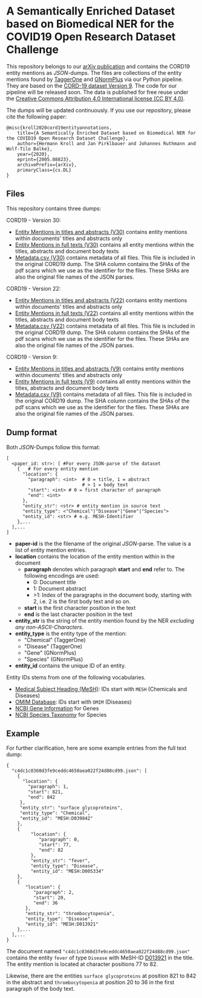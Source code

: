 # A Semantically Enriched Dataset based on Biomedical NER for the COVID19 Open Research Dataset Challenge


This repository belongs to our [arXiv publication](https://arxiv.org/abs/2005.08823) and contains the CORD19 entity mentions as *JSON*-dumps. The files are collections of the entity mentions found by [TaggerOne](https://www.ncbi.nlm.nih.gov/research/bionlp/tools/taggerone/) and [GNormPlus](https://www.ncbi.nlm.nih.gov/research/bionlp/Tools/gnormplus/) via our Python pipeline. They are based on the [CORD-19 dataset Version 9](https://www.kaggle.com/dataset/08dd9ead3afd4f61ef246bfd6aee098765a19d9f6dbf514f0142965748be859b/version/9).  The code for our pipeline will be released soon.
The data is published for free reuse under the [Creative Commons Attribution 4.0 International license (CC BY 4.0)](https://creativecommons.org/licenses/by/4.0/).

The dumps will be updated continuously. If you use our repository, please cite the following paper:
```
@misc{kroll2020cord19entityannotations,
    title={A Semantically Enriched Dataset based on Biomedical NER for the COVID19 Open Research Dataset Challenge},
    author={Hermann Kroll and Jan Pirklbauer and Johannes Ruthmann and Wolf-Tilo Balke},
    year={2020},
    eprint={2005.08823},
    archivePrefix={arXiv},
    primaryClass={cs.DL}
}
```
 

## Files
This repository contains three dumps:

CORD19 - Version 30:
- [Entity Mentions in titles and abstracts (V30)](https://1drv.ms/u/s!ArDgbq3ak3Zuh5t0gMLGB-B9RVP2Vg?e=rGkTCO) contains entity mentions within documents' titles and abstracts only
- [Entity Mentions in full texts (V30)](https://1drv.ms/u/s!ArDgbq3ak3Zuh5t2-BBUKPwr0evppg?e=xDSJtF) contains all entity mentions within the titles, abstracts and document body texts
- [Metadata.csv (V30)](https://1drv.ms/u/s!ArDgbq3ak3Zuh5t1HgjSwhILXHTiNA?e=fGrf6b) contains metadata of all files. This file is included in the original CORD19 dump. The SHA column contains the SHAs of the pdf scans which we use as the identifier for the files. These SHAs are also the original file names of the JSON parses.


CORD19 - Version 22:
- [Entity Mentions in titles and abstracts (V22)](https://1drv.ms/u/s!ArDgbq3ak3Zuh5swZCUL9wNeG7G8tw?e=a4cKch) contains entity mentions within documents' titles and abstracts only
- [Entity Mentions in full texts (V22)](https://1drv.ms/u/s!ArDgbq3ak3Zuh5syeLZamNRzORn6JA?e=LODHmi) contains all entity mentions within the titles, abstracts and document body texts
- [Metadata.csv (V22)](https://1drv.ms/u/s!ArDgbq3ak3Zuh5sx0LqCE9lqX7rtfg?e=RjdKWN) contains metadata of all files. This file is included in the original CORD19 dump. The SHA column contains the SHAs of the pdf scans which we use as the identifier for the files. These SHAs are also the original file names of the JSON parses.

CORD19 - Version 9:
- [Entity Mentions in titles and abstracts (V9)](https://1drv.ms/u/s!ArDgbq3ak3Zuh5oeo_b_Qo50j9QmeA?e=qclJQ4) contains entity mentions within documents' titles and abstracts only
- [Entity Mentions in full texts (V9)](https://1drv.ms/u/s!ArDgbq3ak3Zuh5ofm6bOXIOvEcqu6w?e=BggneA) contains all entity mentions within the titles, abstracts and document body texts
- [Metadata.csv (V9)](https://1drv.ms/u/s!ArDgbq3ak3Zuh5ogtS6q2sUITSRHpA?e=fuoIIz) contains metadata of all files. This file is included in the original CORD19 dump. The SHA column contains the SHAs of the pdf scans which we use as the identifier for the files. These SHAs are also the original file names of the JSON parses.

## Dump format
Both *JSON*-Dumps follow this format: 
```
[
  <paper_id: str>: [ #For every JSON-parse of the dataset 
    {   # For every entity mention
      "location": {
        "paragraph": <int>  # 0 = title, 1 = abstract
                            # > 1 = body text
        "start": <int> # 0 = first character of paragraph
        "end": <int>
      },
      "entity_str": <str> # entity mention in source text
      "entity_type": <"Chemical"|"Disease"|"Gene"|"Species">
      "entity_id": <str> # e.g. MESH-Identifier
    },...
  ],...
]
```
 - **paper-id** is the the filename of the original *JSON*-parse. The value is a list of entity mention entries.
 - **location** contains the location of the entity mention within in the document 
	 - **paragraph** denotes which paragraph **start** and **end** refer to. The following encodings are used:
	 	- 0: Document title
	 	- 1: Document abstract
	 	- \>1: Index of the paragraphs in the document body, starting with 2, i.e. 2 is the first body text and so on. 
	 - **start** is the first character position in the text
	 - **end** is the last character position in the text
 - **entity_str** is the string of the entity mention found by the NER *excluding any non-ASCII-Characters*.
 - **entity_type** is the entity type of the mention:
 	- "Chemical" \(TaggerOne\)
 	- "Disease" \(TaggerOne\)
 	- "Gene" \(GNormPlus\)
 	- "Species" \(GNormPlus\)
 - **entity_id** contains the unique ID of an entity. 

Entity IDs stems from one of the following vocabularies. 
- [Medical Subject Heading (MeSH)](https://www.nlm.nih.gov/mesh/meshhome.html): IDs start with `MESH` (Chemicals and Diseases)
- [OMIM Database](https://www.ncbi.nlm.nih.gov/omim): IDs start with `OMIM` (Diseases)
- [NCBI Gene Information](https://www.ncbi.nlm.nih.gov/gene/) for Genes
- [NCBI Species Taxonomy](https://www.ncbi.nlm.nih.gov/taxonomy) for Species


## Example
For further clarification, here are some example entries from the full text dump:
```
{
  "c4dc1c0360d3fe9ceddc4650aea022f24d88cd99.json": [
    {
      "location": {
        "paragraph": 1,
        "start": 821,
        "end": 842
     },
     "entity_str": "surface glycoproteins",
     "entity_type": "Chemical",
     "entity_id": "MESH:D039842"
    },
    {
         "location": {
            "paragraph": 0,
            "start": 77,
            "end": 82
         },
         "entity_str": "fever",
         "entity_type": "Disease",
         "entity_id": "MESH:D005334"
    },
    {
       "location": {
          "paragraph": 2,
          "start": 20,
          "end": 36
       },
       "entity_str": "thrombocytopenia",
       "entity_type": "Disease",
       "entity_id": "MESH:D013921"
    },...
  ],...
}

```

The document named `"c4dc1c0360d3fe9ceddc4650aea022f24d88cd99.json"` contains the entity `fever` of type `Disease` with MeSH-ID [D013921](https://meshb.nlm.nih.gov/record/ui?ui=D005334) in the title. The entity mention is located at character positions 77 to 82.

Likewise, there are the entities `surface glycoproteins` at position 821 to 842 in the abstract and `thrombocytopenia` at position 20 to 36 in the first paragraph of the body text.
